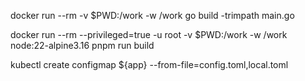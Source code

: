 docker run --rm  -v $PWD:/work -w /work go build -trimpath main.go

docker run --rm  --privileged=true -u root -v $PWD:/work -w /work node:22-alpine3.16  pnpm run build

kubectl create configmap ${app} --from-file=config.toml,local.toml